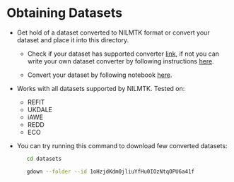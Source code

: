 # Obtaining Datasets

* Get hold of a dataset converted to NILMTK format or convert your dataset and place it into this directory.

    * Check if your dataset has supported converter [link](https://github.com/nilmtk/nilmtk/blob/master/docs/source/nilmtk.dataset_converters.rst), if not you can write your own dataset converter by following instructions [here](https://github.com/nilmtk/nilmtk/blob/master/docs/manual/development_guide/writing_a_dataset_converter.md).

    * Convert your dataset by following notebook [here](https://github.com/nilmtk/nilmtk/blob/master/docs/manual/user_guide/data.ipynb).

* Works with all datasets supported by NILMTK. Tested on:

    * REFIT
    * UKDALE
    * iAWE
    * REDD
    * ECO  

* You can try running this command to download few converted datasets:

    ```bash
       cd datasets
    ```
    ```bash
       gdown --folder --id 1oHzjdKdm0jliuYfHu0IOzNtqOPU6a41f
    ```
 
